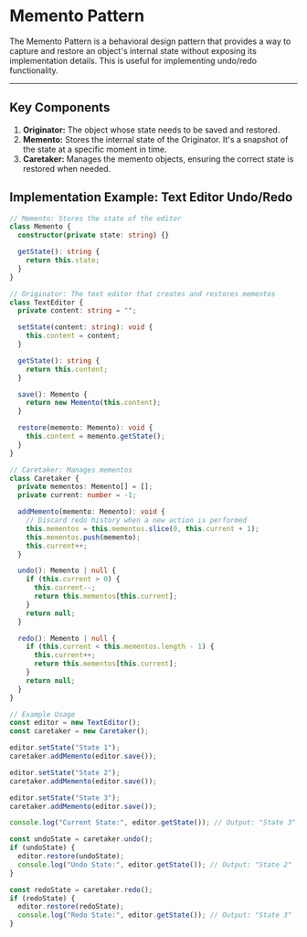 # Memento Pattern

The Memento Pattern is a behavioral design pattern that provides a way to capture and restore an object's internal state without exposing its implementation details. This is useful for implementing undo/redo functionality.

---

## Key Components

1. **Originator:** The object whose state needs to be saved and restored.
2. **Memento:** Stores the internal state of the Originator. It's a snapshot of the state at a specific moment in time.
3. **Caretaker:** Manages the memento objects, ensuring the correct state is restored when needed.

## Implementation Example: Text Editor Undo/Redo

```ts
// Memento: Stores the state of the editor
class Memento {
  constructor(private state: string) {}

  getState(): string {
    return this.state;
  }
}

// Originator: The text editor that creates and restores mementos
class TextEditor {
  private content: string = "";

  setState(content: string): void {
    this.content = content;
  }

  getState(): string {
    return this.content;
  }

  save(): Memento {
    return new Memento(this.content);
  }

  restore(memento: Memento): void {
    this.content = memento.getState();
  }
}

// Caretaker: Manages mementos
class Caretaker {
  private mementos: Memento[] = [];
  private current: number = -1;

  addMemento(memento: Memento): void {
    // Discard redo history when a new action is performed
    this.mementos = this.mementos.slice(0, this.current + 1);
    this.mementos.push(memento);
    this.current++;
  }

  undo(): Memento | null {
    if (this.current > 0) {
      this.current--;
      return this.mementos[this.current];
    }
    return null;
  }

  redo(): Memento | null {
    if (this.current < this.mementos.length - 1) {
      this.current++;
      return this.mementos[this.current];
    }
    return null;
  }
}

// Example Usage
const editor = new TextEditor();
const caretaker = new Caretaker();

editor.setState("State 1");
caretaker.addMemento(editor.save());

editor.setState("State 2");
caretaker.addMemento(editor.save());

editor.setState("State 3");
caretaker.addMemento(editor.save());

console.log("Current State:", editor.getState()); // Output: "State 3"

const undoState = caretaker.undo();
if (undoState) {
  editor.restore(undoState);
  console.log("Undo State:", editor.getState()); // Output: "State 2"
}

const redoState = caretaker.redo();
if (redoState) {
  editor.restore(redoState);
  console.log("Redo State:", editor.getState()); // Output: "State 3"
}

```
